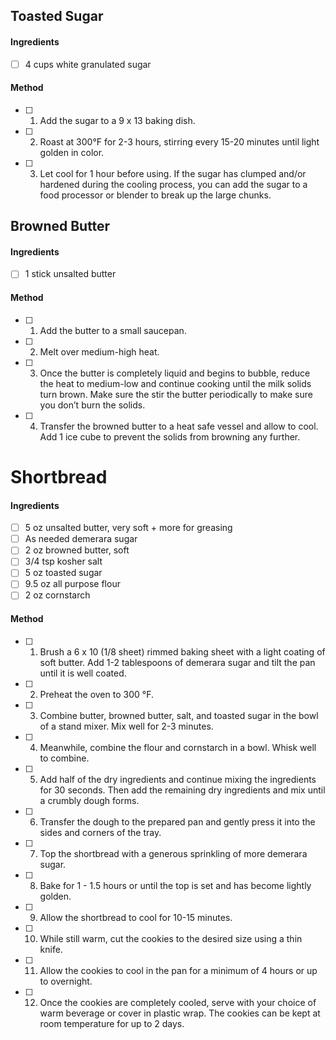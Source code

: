 ## Toasted Sugar

#### Ingredients

- [ ] 4 cups white granulated sugar

#### Method

- [ ] 1. Add the sugar to a 9 x 13 baking dish.
- [ ] 2. Roast at 300°F for 2-3 hours, stirring every 15-20 minutes until light golden in color.
- [ ] 3. Let cool for 1 hour before using. If the sugar has clumped and/or hardened during the cooling process, you can add the sugar to a food processor or blender to break up the large chunks.

## Browned Butter

#### Ingredients

- [ ] 1 stick unsalted butter

#### Method

- [ ] 1. Add the butter to a small saucepan.
- [ ] 2. Melt over medium-high heat.
- [ ] 3. Once the butter is completely liquid and begins to bubble, reduce the heat to medium-low and continue cooking until the milk solids turn brown. Make sure the stir the butter periodically to make sure you don’t burn the solids.
- [ ] 4. Transfer the browned butter to a heat safe vessel and allow to cool. Add 1 ice cube to prevent the solids from browning any further.

# Shortbread

#### Ingredients

- [ ] 5 oz unsalted butter, very soft + more for greasing
- [ ] As needed demerara sugar
- [ ] 2 oz browned butter, soft
- [ ] 3/4 tsp kosher salt
- [ ] 5 oz toasted sugar
- [ ] 9.5 oz all purpose flour
- [ ] 2 oz cornstarch

#### Method

- [ ] 1. Brush a 6 x 10 (1/8 sheet) rimmed baking sheet with a light coating of soft butter. Add 1-2 tablespoons of demerara sugar and tilt the pan until it is well coated.
- [ ] 2. Preheat the oven to 300 °F.
- [ ] 3. Combine butter, browned butter, salt, and toasted sugar in the bowl of a stand mixer. Mix well for 2-3 minutes.
- [ ] 4. Meanwhile, combine the flour and cornstarch in a bowl. Whisk well to combine.
- [ ] 5. Add half of the dry ingredients and continue mixing the ingredients for 30 seconds. Then add the remaining dry ingredients and mix until a crumbly dough forms.
- [ ] 6. Transfer the dough to the prepared pan and gently press it into the sides and corners of the tray.
- [ ] 7. Top the shortbread with a generous sprinkling of more demerara sugar.
- [ ] 8. Bake for 1 - 1.5 hours  or until the top is set and has become lightly golden.
- [ ] 9. Allow the shortbread to cool for 10-15 minutes.
- [ ] 10. While still warm, cut the cookies to the desired size using a thin knife.
- [ ] 11. Allow the cookies to cool in the pan for a minimum of 4 hours or up to overnight.
- [ ] 12. Once the cookies are completely cooled, serve with your choice of warm beverage or cover in plastic wrap. The cookies can be kept at room temperature for up to 2 days.

